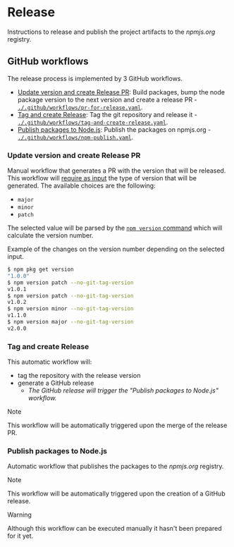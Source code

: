 # Release

Instructions to release and publish the project artifacts to the _npmjs.org_ 
 registry.

## GitHub workflows

The release process is implemented by 3 GitHub workflows.

* [Update version and create Release PR](#update-version-and-create-release-pr): 
 Build packages, bump the node package version to the next version and create 
 a release PR - [`./.github/workflows/pr-for-release.yaml`](./.github/workflows/pr-for-release.yaml).
* [Tag and create Release](#tag-and-create-release): 
 Tag the git repository and release it - [`./.github/workflows/tag-and-create-release.yaml`](./.github/workflows/tag-and-create-release.yaml).
* [Publish packages to Node.js](#publish-packages-to-nodejs): 
 Publish the packages on npmjs.org - [`./.github/workflows/npm-publish.yaml`](./.github/workflows/npm-publish.yaml).


### Update version and create Release PR

Manual workflow that generates a PR with the version that will be released.
 This workflow will 
 [require as input](https://docs.github.com/en/actions/using-workflows/workflow-syntax-for-github-actions#onworkflow_dispatchinputs) 
 the type of version that will be generated. The available choices are the following:

* `major`
* `minor`
* `patch`

The selected value will be parsed by the 
 [`npm version` command](https://docs.npmjs.com/cli/v10/commands/npm-version) 
 which will calculate the version number.

Example of the changes on the version number depending on the selected input.

```bash
$ npm pkg get version
"1.0.0"
$ npm version patch --no-git-tag-version
v1.0.1
$ npm version patch --no-git-tag-version
v1.0.2
$ npm version minor --no-git-tag-version
v1.1.0
$ npm version major --no-git-tag-version
v2.0.0
```


### Tag and create Release

This automatic workflow will:

* tag the repository with the release version
* generate a GitHub release
  * _The GitHub release will trigger the "Publish packages to Node.js" workflow._

> [!NOTE] 
> This workflow will be automatically triggered upon the merge of the release PR.


### Publish packages to Node.js

Automatic workflow that publishes the packages to the _npmjs.org_ registry.

> [!NOTE] 
> This workflow will be automatically triggered upon the creation of a GitHub release. 

> [!WARNING] 
> Although this workflow can be executed manually it hasn't been 
> prepared for it yet.
